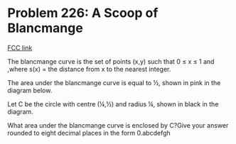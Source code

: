 # Problem 226: A Scoop of Blancmange

[FCC link](https://www.freecodecamp.org/learn/coding-interview-prep/project-euler/problem-226-a-scoop-of-blancmange)

The blancmange curve is the set of points (x,y) such that 0 ≤ x ≤ 1 and ,where
s(x) = the distance from x to the nearest integer.

The area under the blancmange curve is equal to ½, shown in pink in the diagram
below.

Let C be the circle with centre (¼,½) and radius ¼, shown in black in the
diagram.

What area under the blancmange curve is enclosed by C?Give your answer rounded
to eight decimal places in the form 0.abcdefgh
